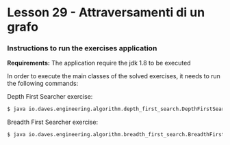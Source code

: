 # Lesson 29 - Attraversamenti di un grafo

### Instructions to run the exercises application

__Requirements:__ The application require the jdk 1.8 to be executed 

In order to execute the main classes of the solved exercises, it needs to run the following commands:


Depth First Searcher exercise:
```bash
$ java io.daves.engineering.algorithm.depth_first_search.DepthFirstSearcher
```

Breadth First Searcher exercise:
```bash
$ java io.daves.engineering.algorithm.breadth_first_search.BreadthFirstSearcher
```